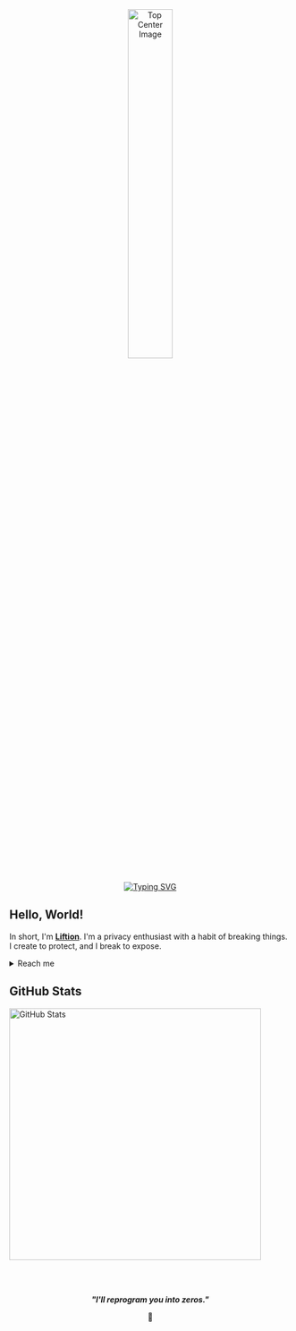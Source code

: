 <div align="center">
  <img width="40%" src="https://github.com/user-attachments/assets/466fee29-c3cf-4aa3-8807-6d0daaa4e6cf" alt="Top Center Image" />
</div>

<div align="center">
  <a href="https://git.io/typing-svg">
    <img src="https://readme-typing-svg.demolab.com?font=Fira+Code&pause=1000&color=22F700&center=true&vCenter=true&width=435&lines=On+journey+to+become+a+great+Hacker" alt="Typing SVG" />
  </a>
</div>

<h2 align="left">Hello, World!</h2>

<p>
  In short, I'm <strong><a href="https://x.com/liftion">Liftion</a></strong>. I'm a privacy enthusiast with a habit of breaking things. I create to protect, and I break to expose.
</p>

<details>
  <summary>Reach me</summary>
  <p>Email: <a href="mailto:liftion@proton.me">liftion@proton.me</a></p>
</details>

<h2 id="github_stats" align="left">GitHub Stats</h2>
<p>
  <img src="https://github-readme-stats.vercel.app/api/top-langs/?username=liftion&layout=compact&theme=vision-friendly-dark" width="450" alt="GitHub Stats" />
</p>

<br><br>
<p align="center">
  <b><i>"I'll reprogram you into zeros."</i></b>
</p>

<p align="center">👻</p>
